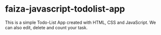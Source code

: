 # faiza-javascript-todolist-app
This is a simple Todo-List App created with HTML, CSS and JavaScript. We can also edit, delete and count your task.
